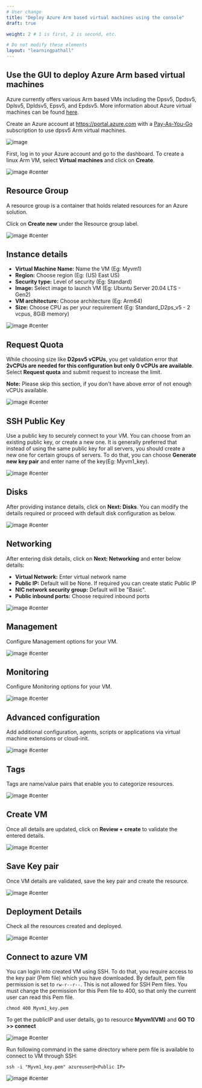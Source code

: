 ```yaml
---
# User change
title: "Deploy Azure Arm based virtual machines using the console"
draft: true

weight: 2 # 1 is first, 2 is second, etc.

# Do not modify these elements
layout: "learningpathall"
---
```


##  Use the GUI to deploy Azure Arm based virtual machines

Azure currently offers various Arm based VMs including the Dpsv5, Dpdsv5, Dplsv5, Dpldsv5, Epsv5, and Epdsv5. More information about Azure virtual machines can be found [here](https://azure.microsoft.com/en-us/pricing/details/virtual-machines/series/).

Create an Azure account at https://portal.azure.com with a [Pay-As-You-Go](https://signup.azure.com/signup?offer=MS-AZR-0003P) subscription to use dpsv5 Arm virtual machines.

![image](https://user-images.githubusercontent.com/42368140/196611560-6fdbab30-c9dc-4b2b-8041-e855161cb6c3.PNG)

First, log in to your Azure account and go to the dashboard. To create a linux Arm VM, select **Virtual machines** and click on **Create**.

![image #center](https://user-images.githubusercontent.com/42368140/196386746-84d3bd42-c676-4ca9-b0d2-89f11e475ad8.png)

## Resource Group

A resource group is a container that holds related resources for an Azure solution.

Click on **Create new** under the Resource group label.

![image #center](https://user-images.githubusercontent.com/42368140/196379160-1e6a9f51-b6f7-48d6-83f2-b843109b0a9b.png)

## Instance details

* **Virtual Machine Name:** Name the VM (Eg: Myvm1)
* **Region:** Choose region (Eg: (US) East US)
* **Security type:** Level of security (Eg: Standard)
* **Image:** Select image to launch VM (Eg: Ubuntu Server 20.04 LTS - Gen2)
* **VM architecture:** Choose architecture (Eg: Arm64)
* **Size:** Choose CPU as per your requirement (Eg: Standard_D2ps_v5 - 2 vcpus, 8GiB memory)

![image #center](https://user-images.githubusercontent.com/42368140/196609858-fcb05ae5-6352-476b-9db0-de1b133bbe21.PNG)

## Request Quota

While choosing size like **D2psv5 vCPUs**, you get validation error that **2vCPUs are needed for this configuration but only 0 vCPUs are available**. Select **Request quota** and submit request to increase the limit.

**Note:** Please skip this section, if you don't have above error of not enough vCPUs available.

![image #center](https://user-images.githubusercontent.com/42368140/196379402-704c594a-89eb-4a67-949a-1f703492365a.PNG)

## SSH Public Key

Use a public key to securely connect to your VM. You can choose from an existing public key, or create a new one. It is generally preferred that instead of using the same public key for all servers, you should create a new one for certain groups of servers. To do that, you can choose **Generate new key pair** and enter name of the key(Eg: Myvm1_key).

![image #center](https://user-images.githubusercontent.com/42368140/196379560-695da753-ec49-4489-9370-c8040afe2d5d.PNG)

## Disks

After providing instance details, click on **Next: Disks**. You can modify the details required or proceed with default disk configuration as below.

![image #center](https://user-images.githubusercontent.com/42368140/196379817-dfcc3427-2be1-40fd-8600-e1571a5c52c6.PNG)

## Networking

After entering disk details, click on **Next: Networking** and enter below details:
* **Virtual Network:** Enter virtual network name
* **Public IP:** Default will be None. If required you can create static Public IP
* **NIC network security group:** Default will be "Basic".
* **Public inbound ports:** Choose required inbound ports

![image #center](https://user-images.githubusercontent.com/42368140/196611792-824bf8ec-ce3d-433d-997b-2bbd79d801d9.PNG)

## Management

Configure Management options for your VM.

![image #center](https://user-images.githubusercontent.com/42368140/196380030-8cf86c83-f33b-4b5f-8f1b-d8a4030bd5bf.PNG)

## Monitoring

Configure Monitoring options for your VM.

![image #center](https://user-images.githubusercontent.com/42368140/196380118-ce67b091-41b8-41a2-9d70-d6d6abb52b58.PNG)

## Advanced configuration

Add additional configuration, agents, scripts or applications via virtual machine extensions or cloud-init.

![image #center](https://user-images.githubusercontent.com/42368140/196380191-97789b03-24d5-4ae7-852f-c2a76eb4490d.PNG)
 
## Tags

Tags are name/value pairs that enable you to categorize resources.
 
![image #center](https://user-images.githubusercontent.com/42368140/196635499-2621cc37-28d4-4598-a62d-84f3115e3878.PNG)

## Create VM

Once all details are updated, click on **Review + create** to validate the entered details.

![image #center](https://user-images.githubusercontent.com/42368140/196384876-260cec4b-d6d1-4c07-8c38-46a82366e72e.png)

## Save Key pair
Once VM details are validated, save the key pair and create the resource.

![image #center](https://user-images.githubusercontent.com/42368140/196384978-f32b6d88-7556-466f-b43a-4de69a33720d.PNG)

## Deployment Details

Check all the resources created and deployed.
 
![image #center](https://user-images.githubusercontent.com/42368140/196380494-627009c2-4cb1-4a88-a49e-502bb63945ba.PNG)


## Connect to azure VM

You can login into created VM using SSH. To do that, you require access to the key pair (Pem file) which you have downloaded. By default, pem file permission is set to `rw-r--r--`. This is not allowed for SSH Pem files. You must change the permission for this Pem file to 400, so that only the current user can read this Pem file.

```console
chmod 400 Myvm1_key.pem
```

To get the publicIP and user details, go to resource **Myvm1(VM)** and **GO TO >> connect**

![image #center](https://user-images.githubusercontent.com/42368140/196381065-1e810dd3-091b-4672-8f94-738b427115cd.PNG)

Run following command in the same directory where pem file is available to connect to VM through SSH:

```console
ssh -i "Myvm1_key.pem" azureuser@<Public IP>
```

![image #center](https://user-images.githubusercontent.com/42368140/196381209-dd44ab32-621d-4008-bf9e-87a18ab7fae0.PNG)
